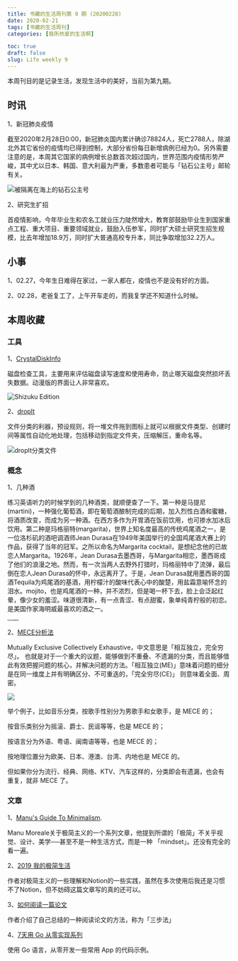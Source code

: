 ```yaml
---
title: 书藏的生活周刊第 9 期 (20200228)
date: 2020-02-21
tags: [书藏的生活周刊]
categories: [我所热爱的生活啊]

toc: true
draft: false
slug: Life weekly 9
---
```


本周刊目的是记录生活，发现生活中的美好，当前为第九期。

## 时讯

1、新冠肺炎疫情

截至2020年2月28日0:00，新冠肺炎国内累计确诊78824人，死亡2788人，除湖北外其它省份的疫情均已得到控制，大部分省份每日新增病例已经为0。另外需要注意的是，本周其它国家的病例增长总数首次超过国内，世界范围内疫情形势严峻，其中尤以日本、韩国、意大利最为严重，多数患者可能与「钻石公主号」邮轮有关。

![被隔离在海上的钻石公主号](https://s2.ax1x.com/2020/02/28/3Dox8U.jpg)

2、研究生扩招

首疫情影响，今年毕业生和农名工就业压力陡然增大，教育部鼓励毕业生到国家重点工程、重大项目、重要领域就业，鼓励入伍参军，同时扩大硕士研究生招生规模，比去年增加18.9万，同时扩大普通高校专升本，同比争取增加32.2万人。

## 小事

1、02.27，今年生日难得在家过，一家人都在，疫情也不是没有好的方面。

2、02.28，老爸复工了，上午开车走的，而我复学还不知道什么时候。

## 本周收藏

### 工具

1、[CrystalDiskInfo](https://crystalmark.info/en/)

磁盘检查工具，主要用来评估磁盘读写速度和使用寿命，防止哪天磁盘突然损坏丢失数据。动漫版的界面让人非常喜欢。

![Shizuku Edition](https://s2.ax1x.com/2020/02/28/3DTSv4.png)

2、[dropIt](http://www.dropitproject.com/)

文件分类的利器，预设规则，将一堆文件拖到图标上就可以根据文件类型、创建时间等属性自动化地处理，包括移动到指定文件夹，压缩解压，重命名等。

![dropIt分类文件](https://s2.ax1x.com/2020/02/28/3DTPbR.gif)

### 概念

1、几种酒

练习英语听力的时候学到的几种酒类，就顺便查了一下。第一种是马提尼(martini)，一种强化葡萄酒，即在葡萄酒酿制完成的后期，加入烈性白酒和蜜糖，将酒质改变，而成为另一种酒。在西方多作为开胃酒在饭前饮用，也可掺水加冰后饮用。第二种是玛格丽特(margarita)，世界上知名度最高的传统鸡尾酒之一，是一位洛杉矶的酒吧调酒师Jean Durasa在1949年美国举行的全国鸡尾酒大赛上的作品，获得了当年的冠军。之所以命名为Margarita cocktail，是想纪念他的已故恋人Margarita。1926年，Jean Durasa去墨西哥，与Margarita相恋，墨西哥成了他们的浪漫之地。然而，有一次当两人去野外打猎时，玛格丽特中了流弹，最后倒在恋人Jean Durasa的怀中，永远离开了。于是，Jean Durasa就用墨西哥的国酒Tequila为鸡尾酒的基酒，用柠檬汁的酸味代表心中的酸楚，用盐霜意喻怀念的泪水。mojito，也是鸡尾酒的一种，并不浓烈，但是喝一杯下去，脸上会泛起红晕，像少女的羞涩。味道很清新，有一点青涩、有点甜蜜，象单纯青柠般的初恋。是美国作家海明威最喜欢的酒之一。

<img src="https://s2.ax1x.com/2020/02/28/3D7bt0.jpg" alt="标准玛格丽特" style="zoom: 25%;" />

2、[MECE分析法]([https://wiki.mbalib.com/wiki/MECE%E5%88%86%E6%9E%90%E6%B3%95](https://wiki.mbalib.com/wiki/MECE分析法))

Mutually Exclusive Collectively Exhaustive，中文意思是「相互独立，完全穷尽」。 也就是对于一个重大的议题，能够做到不重叠、不遗漏的分类，而且能够借此有效把握问题的核心，并解决问题的方法。「相互独立(ME)」意味着问题的细分是在同一维度上并有明确区分、不可重迭的，「完全穷尽(CE)」 则意味着全面、周密。

![](https://cdn.sspai.com/2019/07/23/974cd32a96e365a8f93f99d0121306fa.jpg?imageView2/2/w/1120/q/90/interlace/1/ignore-error/1)

举个例子，比如音乐分类，按歌手性别分为男歌手和女歌手，是 MECE 的；

按音乐类别分为摇滚、爵士、民谣等等，也是 MECE 的；

按语言分为外语、粤语、闽南语等等，也是 MECE 的；

按地理位置分为欧美、日本、港澳、台湾、内地也是 MECE 的。

但如果你分为流行、经典、网络、KTV、汽车这样的，分类即会有遗漏，也会有重复，就非 MECE 了。

### 文章

1、[Manu's Guide To Minimalism](https://manuelmoreale.com/manu-guide-to-minimalism).

Manu Moreale关于极简主义的一个系列文章，他提到所谓的「极简」不关乎视觉、设计、美学──甚至不是一种生活方式，而是一种 「mindset」。还没有完全的看一遍。

2、[2019 我的极简生活](https://sspai.com/post/58960)

作者对极简主义的一些理解和Notion的一些实践，虽然在多次使用后我还是习惯不了Notion，但不妨碍这篇文章写的真的还可以。

3、[如何阅读一篇论文](https://blog.csdn.net/qianlong4526888/article/details/11269129)

作者介绍了自己总结的一种阅读论文的方法，称为「三步法」

4、[7天用 Go 从零实现系列](https://github.com/geektutu/7days-golang)

使用 Go 语言，从零开发一些常用 App 的代码示例。
